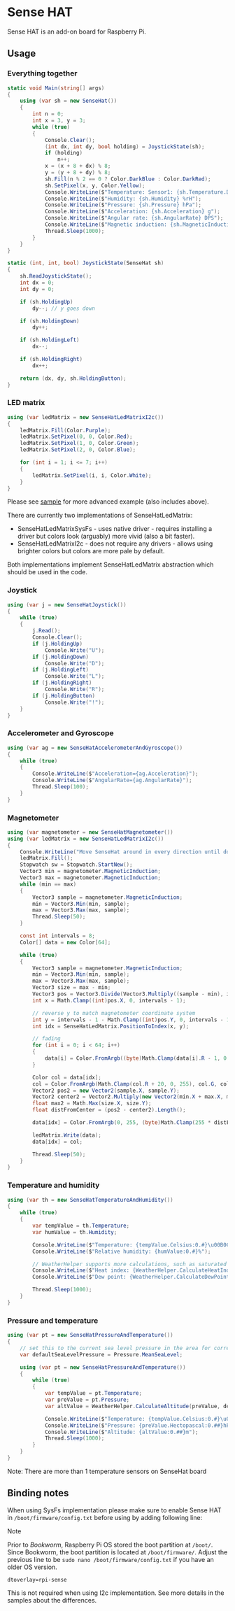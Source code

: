 ﻿# Sense HAT

Sense HAT is an add-on board for Raspberry Pi.

## Usage

### Everything together

```csharp
static void Main(string[] args)
{
    using (var sh = new SenseHat())
    {
        int n = 0;
        int x = 3, y = 3;
        while (true)
        {
            Console.Clear();
            (int dx, int dy, bool holding) = JoystickState(sh);
            if (holding)
                n++;
            x = (x + 8 + dx) % 8;
            y = (y + 8 + dy) % 8;
            sh.Fill(n % 2 == 0 ? Color.DarkBlue : Color.DarkRed);
            sh.SetPixel(x, y, Color.Yellow);
            Console.WriteLine($"Temperature: Sensor1: {sh.Temperature.DegreesCelsius} °C   Sensor2: {sh.Temperature2.DegreesCelsius} °C");
            Console.WriteLine($"Humidity: {sh.Humidity} %rH");
            Console.WriteLine($"Pressure: {sh.Pressure} hPa");
            Console.WriteLine($"Acceleration: {sh.Acceleration} g");
            Console.WriteLine($"Angular rate: {sh.AngularRate} DPS");
            Console.WriteLine($"Magnetic induction: {sh.MagneticInduction} gauss");
            Thread.Sleep(1000);
        }
    }
}

static (int, int, bool) JoystickState(SenseHat sh)
{
    sh.ReadJoystickState();
    int dx = 0;
    int dy = 0;

    if (sh.HoldingUp)
        dy--; // y goes down

    if (sh.HoldingDown)
        dy++;

    if (sh.HoldingLeft)
        dx--;

    if (sh.HoldingRight)
        dx++;

    return (dx, dy, sh.HoldingButton);
}
```

### LED matrix

```csharp
using (var ledMatrix = new SenseHatLedMatrixI2c())
{
    ledMatrix.Fill(Color.Purple);
    ledMatrix.SetPixel(0, 0, Color.Red);
    ledMatrix.SetPixel(1, 0, Color.Green);
    ledMatrix.SetPixel(2, 0, Color.Blue);

    for (int i = 1; i <= 7; i++)
    {
        ledMatrix.SetPixel(i, i, Color.White);
    }
}
```

Please see [sample](./samples/Program.cs) for more advanced example (also includes above).

There are currently two implementations of SenseHatLedMatrix:

- SenseHatLedMatrixSysFs - uses native driver - requires installing a driver but colors look (arguably) more vivid (also a bit faster).
- SenseHatLedMatrixI2c - does not require any drivers - allows using brighter colors but colors are more pale by default.

Both implementations implement SenseHatLedMatrix abstraction which should be used in the code.

### Joystick

```csharp
using (var j = new SenseHatJoystick())
{
    while (true)
    {
        j.Read();
        Console.Clear();
        if (j.HoldingUp)
            Console.Write("U");
        if (j.HoldingDown)
            Console.Write("D");
        if (j.HoldingLeft)
            Console.Write("L");
        if (j.HoldingRight)
            Console.Write("R");
        if (j.HoldingButton)
            Console.Write("!");
    }
}
```

### Accelerometer and Gyroscope

```csharp
using (var ag = new SenseHatAccelerometerAndGyroscope())
{
    while (true)
    {
        Console.WriteLine($"Acceleration={ag.Acceleration}");
        Console.WriteLine($"AngularRate={ag.AngularRate}");
        Thread.Sleep(100);
    }
}
```

### Magnetometer

```csharp
using (var magnetometer = new SenseHatMagnetometer())
using (var ledMatrix = new SenseHatLedMatrixI2c())
{
    Console.WriteLine("Move SenseHat around in every direction until dot on the LED matrix stabilizes when not moving.");
    ledMatrix.Fill();
    Stopwatch sw = Stopwatch.StartNew();
    Vector3 min = magnetometer.MagneticInduction;
    Vector3 max = magnetometer.MagneticInduction;
    while (min == max)
    {
        Vector3 sample = magnetometer.MagneticInduction;
        min = Vector3.Min(min, sample);
        max = Vector3.Max(max, sample);
        Thread.Sleep(50);
    }

    const int intervals = 8;
    Color[] data = new Color[64];

    while (true)
    {
        Vector3 sample = magnetometer.MagneticInduction;
        min = Vector3.Min(min, sample);
        max = Vector3.Max(max, sample);
        Vector3 size = max - min;
        Vector3 pos = Vector3.Divide(Vector3.Multiply((sample - min), intervals - 1), size);
        int x = Math.Clamp((int)pos.X, 0, intervals - 1);

        // reverse y to match magnetometer coordinate system
        int y = intervals - 1 - Math.Clamp((int)pos.Y, 0, intervals - 1);
        int idx = SenseHatLedMatrix.PositionToIndex(x, y);

        // fading
        for (int i = 0; i < 64; i++)
        {
            data[i] = Color.FromArgb((byte)Math.Clamp(data[i].R - 1, 0, 255), data[i].G, data[i].B);;
        }

        Color col = data[idx];
        col = Color.FromArgb(Math.Clamp(col.R + 20, 0, 255), col.G, col.B);
        Vector2 pos2 = new Vector2(sample.X, sample.Y);
        Vector2 center2 = Vector2.Multiply(new Vector2(min.X + max.X, min.Y + max.Y), 0.5f);
        float max2 = Math.Max(size.X, size.Y);
        float distFromCenter = (pos2 - center2).Length();

        data[idx] = Color.FromArgb(0, 255, (byte)Math.Clamp(255 * distFromCenter / max2, 0, 255));

        ledMatrix.Write(data);
        data[idx] = col;

        Thread.Sleep(50);
    }
}
```

### Temperature and humidity

```csharp
using (var th = new SenseHatTemperatureAndHumidity())
{
    while (true)
    {
        var tempValue = th.Temperature;
        var humValue = th.Humidity;

        Console.WriteLine($"Temperature: {tempValue.Celsius:0.#}\u00B0C");
        Console.WriteLine($"Relative humidity: {humValue:0.#}%");

        // WeatherHelper supports more calculations, such as saturated vapor pressure, actual vapor pressure and absolute humidity.
        Console.WriteLine($"Heat index: {WeatherHelper.CalculateHeatIndex(tempValue, humValue).Celsius:0.#}\u00B0C");
        Console.WriteLine($"Dew point: {WeatherHelper.CalculateDewPoint(tempValue, humValue).Celsius:0.#}\u00B0C");

        Thread.Sleep(1000);
    }
}
```

### Pressure and temperature

```csharp
using (var pt = new SenseHatPressureAndTemperature())
{
    // set this to the current sea level pressure in the area for correct altitude readings
    var defaultSeaLevelPressure = Pressure.MeanSeaLevel;

    using (var pt = new SenseHatPressureAndTemperature())
    {
        while (true)
        {
            var tempValue = pt.Temperature;
            var preValue = pt.Pressure;
            var altValue = WeatherHelper.CalculateAltitude(preValue, defaultSeaLevelPressure, tempValue);

            Console.WriteLine($"Temperature: {tempValue.Celsius:0.#}\u00B0C");
            Console.WriteLine($"Pressure: {preValue.Hectopascal:0.##}hPa");
            Console.WriteLine($"Altitude: {altValue:0.##}m");
            Thread.Sleep(1000);
        }
    }
}
```

Note: There are more than 1 temperature sensors on SenseHat board

## Binding notes

When using SysFs implementation please make sure to enable Sense HAT in `/boot/firmware/config.txt` before using by adding following line:

> [!Note]
> Prior to *Bookworm*, Raspberry Pi OS stored the boot partition at `/boot/`. Since Bookworm, the boot partition is located at `/boot/firmware/`. Adjust the previous line to be `sudo nano /boot/firmware/config.txt` if you have an older OS version.

```text
dtoverlay=rpi-sense
```

This is not required when using I2c implementation. See more details in the samples about the differences.
